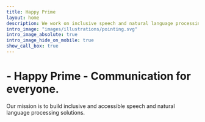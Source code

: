 ```yaml
---
title: Happy Prime
layout: home
description: We work on inclusive speech and natural language processing applications
intro_image: "images/illustrations/pointing.svg"
intro_image_absolute: true
intro_image_hide_on_mobile: true
show_call_box: true
---
```


#  - Happy Prime - Communication for everyone.

Our mission is to build inclusive and accessible speech and natural language processing solutions.
